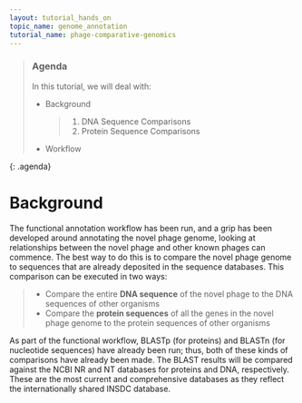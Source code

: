 ```yaml
---
layout: tutorial_hands_on
topic_name: genome_annotation
tutorial_name: phage-comparative-genomics
---
```

> ### Agenda
>
> In this tutorial, we will deal with:
>
> * Background
>    > 1. DNA Sequence Comparisons
>    > 2. Protein Sequence Comparisons
> * Workflow
>
{: .agenda}

# Background

The functional annotation workflow has been run, and a grip has been developed around annotating the novel phage genome, looking at relationships between the novel phage and other known phages can commence. The best way to do this is to compare the novel phage genome to sequences that are already deposited in the sequence databases. This comparison can be executed in two ways:

> * Compare the entire **DNA sequence** of the novel phage to the DNA sequences of other organisms
> * Compare the **protein sequences** of all the genes in the novel phage genome to the protein sequences of other organisms

As part of the functional workflow, BLASTp (for proteins) and BLASTn (for nucleotide sequences) have already been run; thus, both of these kinds of comparisons have already been made. The BLAST results will be compared against the NCBI NR and NT databases for proteins and DNA, respectively. These are the most current and comprehensive databases as they reflect the internationally shared INSDC database.